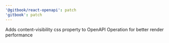 ```yaml
---
'@gitbook/react-openapi': patch
'gitbook': patch
---
```


Adds content-visibility css property to OpenAPI Operation for better render performance
